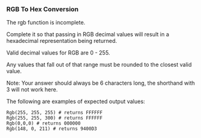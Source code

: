### RGB To Hex Conversion

The rgb function is incomplete. 

Complete it so that passing in RGB decimal values will result in a hexadecimal representation being returned. 

Valid decimal values for RGB are 0 - 255. 

Any values that fall out of that range must be rounded to the closest valid value.

Note: Your answer should always be 6 characters long, the shorthand with 3 will not work here.

The following are examples of expected output values:
```
Rgb(255, 255, 255) # returns FFFFFF
Rgb(255, 255, 300) # returns FFFFFF
Rgb(0,0,0) # returns 000000
Rgb(148, 0, 211) # returns 9400D3

